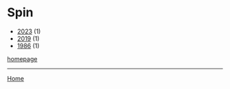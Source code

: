 # Spin

  * [2023](./spin-2023.md) (1)
  * [2019](./spin-2019.md) (1)
  * [1986](./spin-1986.md) (1)

[homepage](https://www.spin.com/)

----

[Home](../index.md)
